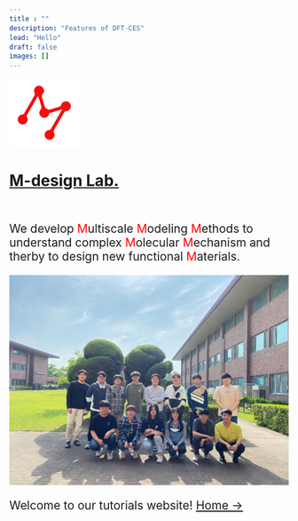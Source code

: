 ```yaml
---
title : ""
description: "Features of DFT-CES"
lead: "Hello"
draft: false
images: []
---
```


<head>
  <style>
  p#b { font-size : 150%; }
  </style>
</head>

<a href="https://www.m-design-lab.net">
<img src="icon.svg" width="25%" height="25%">
<br><h1> M-design Lab.</h1>
</a>
<!-- <img src="/images/icon.svg" width="25%" height="25%"> -->

<!-- ![group_logo](images/icon.svg) -->
<br>
<!-- ### We develops <span style="color:red">M</span>ultiscale <span style="color:red">M</span>odeling <span style="color:red">M</span>ethods to understand complex <span style="color:red">M</span>olecular <span style="color:red">M</span>echanism and therby to design new functional <span style="color:red">M</span>aterials. -->
<body>
  <p id="b"> We develop <span style="color:red">M</span>ultiscale <span style="color:red">M</span>odeling <span style="color:red">M</span>ethods to understand complex <span style="color:red">M</span>olecular <span style="color:red">M</span>echanism and therby to design new functional <span style="color:red">M</span>aterials.
  </p>
</body>

![group_photo](images/mdesign_group_photo.jpg)

<p id="b"> Welcome to our tutorials website! <a href="../">Home →</p></a>
